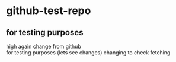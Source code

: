 # github-test-repo
## for testing purposes

high again
change from github <br> 
for testing purposes (lets see changes)
changing to check fetching
